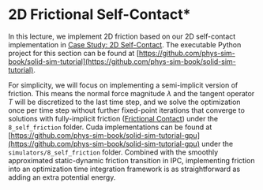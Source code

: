 # 2D Frictional Self-Contact*

In this lecture, we implement 2D friction based on our 2D self-contact implementation in [Case Study: 2D Self-Contact](./lec21-2d_self_contact.md). The executable Python project for this section can be found at [https://github.com/phys-sim-book/solid-sim-tutorial](https://github.com/phys-sim-book/solid-sim-tutorial).

For simplicity, we will focus on implementing a semi-implicit version of friction. This means the normal force magnitude $\lambda$ and the tangent operator $T$ will be discretized to the last time step, and we solve the optimization once per time step without further fixed-point iterations that converge to solutions with fully-implicit friction ([Frictional Contact](./lec9-friction.md)) under the `8_self_friction` folder. 
Cuda implementations can be found at [https://github.com/phys-sim-book/solid-sim-tutorial-gpu](https://github.com/phys-sim-book/solid-sim-tutorial-gpu) under the `simulators/8_self_friction` folder.
Combined with the smoothly approximated static-dynamic friction transition in IPC, implementing friction into an optimization time integration framework is as straightforward as adding an extra potential energy.
